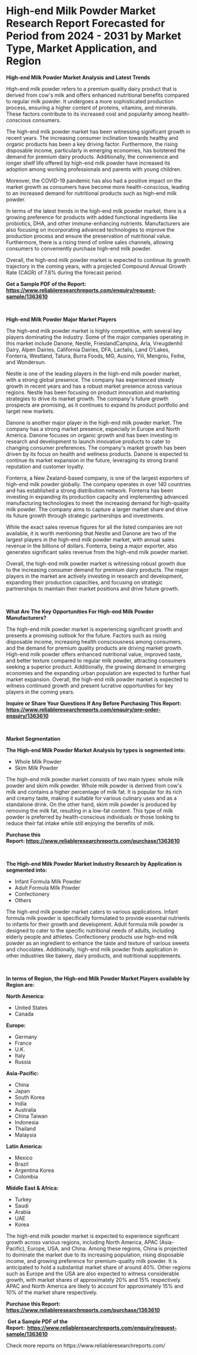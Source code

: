 <p><h1>High-end Milk Powder Market Research Report Forecasted for Period from 2024 -  2031 by Market Type, Market Application, and Region</h1></p><p><strong>High-end Milk Powder Market Analysis and Latest Trends</strong></p>
<p><p>High-end milk powder refers to a premium quality dairy product that is derived from cow's milk and offers enhanced nutritional benefits compared to regular milk powder. It undergoes a more sophisticated production process, ensuring a higher content of proteins, vitamins, and minerals. These factors contribute to its increased cost and popularity among health-conscious consumers.</p><p>The high-end milk powder market has been witnessing significant growth in recent years. The increasing consumer inclination towards healthy and organic products has been a key driving factor. Furthermore, the rising disposable income, particularly in emerging economies, has bolstered the demand for premium dairy products. Additionally, the convenience and longer shelf life offered by high-end milk powder have increased its adoption among working professionals and parents with young children.</p><p>Moreover, the COVID-19 pandemic has also had a positive impact on the market growth as consumers have become more health-conscious, leading to an increased demand for nutritional products such as high-end milk powder.</p><p>In terms of the latest trends in the high-end milk powder market, there is a growing preference for products with added functional ingredients like probiotics, DHA, and other immune-enhancing nutrients. Manufacturers are also focusing on incorporating advanced technologies to improve the production process and ensure the preservation of nutritional value. Furthermore, there is a rising trend of online sales channels, allowing consumers to conveniently purchase high-end milk powder.</p><p>Overall, the high-end milk powder market is expected to continue its growth trajectory in the coming years, with a projected Compound Annual Growth Rate (CAGR) of 7.8% during the forecast period.</p></p>
<p><strong>Get a Sample PDF of the Report:&nbsp; <a href="https://www.reliableresearchreports.com/enquiry/request-sample/1363610">https://www.reliableresearchreports.com/enquiry/request-sample/1363610</a></strong></p>
<p>&nbsp;</p>
<p><strong>High-end Milk Powder Major Market Players</strong></p>
<p><p>The high-end milk powder market is highly competitive, with several key players dominating the industry. Some of the major companies operating in this market include Danone, Nestle, FrieslandCampina, Arla, Vreugdenhil Dairy, Alpen Dairies, California Dairies, DFA, Lactalis, Land O’Lakes, Fonterra, Westland, Tatura, Burra Foods, MG, Ausino, Yili, Mengniu, Feihe, and Wondersun.</p><p>Nestle is one of the leading players in the high-end milk powder market, with a strong global presence. The company has experienced steady growth in recent years and has a robust market presence across various regions. Nestle has been focusing on product innovation and marketing strategies to drive its market growth. The company's future growth prospects are promising, as it continues to expand its product portfolio and target new markets.</p><p>Danone is another major player in the high-end milk powder market. The company has a strong market presence, especially in Europe and North America. Danone focuses on organic growth and has been investing in research and development to launch innovative products to cater to changing consumer preferences. The company's market growth has been driven by its focus on health and wellness products. Danone is expected to continue its market expansion in the future, leveraging its strong brand reputation and customer loyalty.</p><p>Fonterra, a New Zealand-based company, is one of the largest exporters of high-end milk powder globally. The company operates in over 140 countries and has established a strong distribution network. Fonterra has been investing in expanding its production capacity and implementing advanced manufacturing technologies to meet the increasing demand for high-quality milk powder. The company aims to capture a larger market share and drive its future growth through strategic partnerships and investments.</p><p>While the exact sales revenue figures for all the listed companies are not available, it is worth mentioning that Nestle and Danone are two of the largest players in the high-end milk powder market, with annual sales revenue in the billions of dollars. Fonterra, being a major exporter, also generates significant sales revenue from the high-end milk powder market.</p><p>Overall, the high-end milk powder market is witnessing robust growth due to the increasing consumer demand for premium dairy products. The major players in the market are actively investing in research and development, expanding their production capacities, and focusing on strategic partnerships to maintain their market positions and drive future growth.</p></p>
<p>&nbsp;</p>
<p><strong>What Are The Key Opportunities For High-end Milk Powder Manufacturers?</strong></p>
<p><p>The high-end milk powder market is experiencing significant growth and presents a promising outlook for the future. Factors such as rising disposable income, increasing health consciousness among consumers, and the demand for premium quality products are driving market growth. High-end milk powder offers enhanced nutritional value, improved taste, and better texture compared to regular milk powder, attracting consumers seeking a superior product. Additionally, the growing demand in emerging economies and the expanding urban population are expected to further fuel market expansion. Overall, the high-end milk powder market is expected to witness continued growth and present lucrative opportunities for key players in the coming years.</p></p>
<p><strong>Inquire or Share Your Questions If Any Before Purchasing This Report: <a href="https://www.reliableresearchreports.com/enquiry/pre-order-enquiry/1363610">https://www.reliableresearchreports.com/enquiry/pre-order-enquiry/1363610</a></strong></p>
<p>&nbsp;</p>
<p><strong>Market Segmentation</strong></p>
<p><strong>The High-end Milk Powder Market Analysis by types is segmented into:</strong></p>
<p><ul><li>Whole Milk Powder</li><li>Skim Milk Powder</li></ul></p>
<p><p>The high-end milk powder market consists of two main types: whole milk powder and skim milk powder. Whole milk powder is derived from cow's milk and contains a higher percentage of milk fat. It is popular for its rich and creamy taste, making it suitable for various culinary uses and as a standalone drink. On the other hand, skim milk powder is produced by removing the milk fat, resulting in a low-fat content. This type of milk powder is preferred by health-conscious individuals or those looking to reduce their fat intake while still enjoying the benefits of milk.</p></p>
<p><strong>Purchase this Report:&nbsp;<a href="https://www.reliableresearchreports.com/purchase/1363610">https://www.reliableresearchreports.com/purchase/1363610</a></strong></p>
<p>&nbsp;</p>
<p><strong>The High-end Milk Powder Market Industry Research by Application is segmented into:</strong></p>
<p><ul><li>Infant Formula Milk Powder</li><li>Adult Formula Milk Powder</li><li>Confectionery</li><li>Others</li></ul></p>
<p><p>The high-end milk powder market caters to various applications. Infant formula milk powder is specifically formulated to provide essential nutrients to infants for their growth and development. Adult formula milk powder is designed to cater to the specific nutritional needs of adults, including elderly people and athletes. Confectionery products use high-end milk powder as an ingredient to enhance the taste and texture of various sweets and chocolates. Additionally, high-end milk powder finds application in other industries like bakery, dairy products, and nutritional supplements.</p></p>
<p>&nbsp;</p>
<p><strong>In terms of Region, the High-end Milk Powder Market Players available by Region are:</strong></p>
<p>
    <p> <strong> North America: </strong>
        <ul>
            <li>United States</li>
            <li>Canada</li>
        </ul>
        </p> 
    <p> <strong> Europe: </strong>
        <ul>
            <li>Germany</li>
            <li>France</li>
            <li>U.K.</li>
            <li>Italy</li>
            <li>Russia</li>
        </ul>
        </p> 
    <p> <strong> Asia-Pacific: </strong>
        <ul>
            <li>China</li>
            <li>Japan</li>
            <li>South Korea</li>
            <li>India</li>
            <li>Australia</li>
            <li>China Taiwan</li>
            <li>Indonesia</li>
            <li>Thailand</li>
            <li>Malaysia</li>
        </ul>
        </p> 
    <p> <strong> Latin America: </strong>
        <ul>
            <li>Mexico</li>
            <li>Brazil</li>
            <li>Argentina Korea</li>
            <li>Colombia</li>
        </ul>
        </p> 
    <p> <strong> Middle East & Africa: </strong>
        <ul>
            <li>Turkey</li>
            <li>Saudi</li>
            <li>Arabia</li>
            <li>UAE</li>
            <li>Korea</li>
        </ul>
    </p>
    </p>
<p><p>The high-end milk powder market is expected to experience significant growth across various regions, including North America, APAC (Asia-Pacific), Europe, USA, and China. Among these regions, China is projected to dominate the market due to its increasing population, rising disposable income, and growing preference for premium-quality milk powder. It is anticipated to hold a substantial market share of around 40%. Other regions such as Europe and the USA are also expected to witness considerable growth, with market shares of approximately 20% and 15% respectively. APAC and North America are likely to account for approximately 15% and 10% of the market share respectively.</p></p>
<p><strong>Purchase this Report: <a href="https://www.reliableresearchreports.com/purchase/1363610">https://www.reliableresearchreports.com/purchase/1363610</a></strong></p>
<p>&nbsp;<strong>Get a Sample PDF of the Report:&nbsp;&nbsp;<a href="https://www.reliableresearchreports.com/enquiry/request-sample/1363610">https://www.reliableresearchreports.com/enquiry/request-sample/1363610</a></strong></p>
<p><strong></strong></p>
<p>Check more reports on https://www.reliableresearchreports.com/</p>